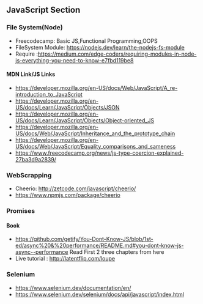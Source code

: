 ## JavaScript Section
### File System(Node)
* Freecodecamp: Basic JS,Functional Programming,OOPS
* FileSystem Module: https://nodejs.dev/learn/the-nodejs-fs-module
* Require :https://medium.com/edge-coders/requiring-modules-in-node-js-everything-you-need-to-know-e7fbd119be8
#### MDN Link/JS Links
* https://developer.mozilla.org/en-US/docs/Web/JavaScript/A_re-introduction_to_JavaScript
* https://developer.mozilla.org/en-US/docs/Learn/JavaScript/Objects/JSON
* https://developer.mozilla.org/en-US/docs/Learn/JavaScript/Objects/Object-oriented_JS 
* https://developer.mozilla.org/en-US/docs/Web/JavaScript/Inheritance_and_the_prototype_chain
* https://developer.mozilla.org/en-US/docs/Web/JavaScript/Equality_comparisons_and_sameness
* https://www.freecodecamp.org/news/js-type-coercion-explained-27ba3d9a2839/
### WebScrapping
* Cheerio: http://zetcode.com/javascript/cheerio/
* https://www.npmjs.com/package/cheerio
### Promises
#### Book
  * https://github.com/getify/You-Dont-Know-JS/blob/1st-ed/async%20&%20performance/README.md#you-dont-know-js-async--performance
    Read First 2 three chapters from here
  * Live tutorial : http://latentflip.com/loupe
### Selenium
  * https://www.selenium.dev/documentation/en/
  * https://www.selenium.dev/selenium/docs/api/javascript/index.html